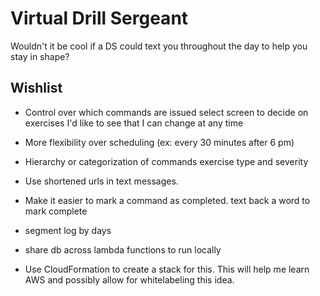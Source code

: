 # Virtual Drill Sergeant

Wouldn't it be cool if a DS could text you throughout the day to help you stay
in shape?


## Wishlist


* Control over which commands are issued
  select screen to decide on exercises I'd like to see that I can change at any
  time

* More flexibility over scheduling (ex: every 30 minutes after 6 pm)

* Hierarchy or categorization of commands
  exercise type and severity




* Use shortened urls in text messages.
* Make it easier to mark a command as completed.
  text back a word to mark complete
* segment log by days
* share db across lambda functions to run locally
* Use CloudFormation to create a stack for this.  This will help me learn AWS
    and possibly allow for whitelabeling this idea.
